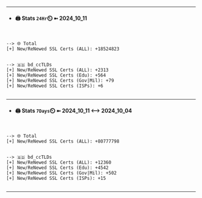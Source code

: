

---
- #### 🖨️ **Stats** `24Hr`⏲️ ➼ 2024_10_11
```console


--> 🌐 Total
[+] New/ReNewed SSL Certs (ALL): +18524823


--> 🇧🇩 bd_ccTLDs
[+] New/ReNewed SSL Certs (ALL): +2313
[+] New/ReNewed SSL Certs (Edu): +564
[+] New/ReNewed SSL Certs (Gov|Mil): +79
[+] New/ReNewed SSL Certs (ISPs): +6


```

---
- #### 🖨️ **Stats** `7Days`⏲️ ➼ 2024_10_11 <--> 2024_10_04
```console


--> 🌐 Total
[+] New/ReNewed SSL Certs (ALL): +80777798


--> 🇧🇩 bd_ccTLDs
[+] New/ReNewed SSL Certs (ALL): +12360
[+] New/ReNewed SSL Certs (Edu): +4542
[+] New/ReNewed SSL Certs (Gov|Mil): +502
[+] New/ReNewed SSL Certs (ISPs): +15


```

---

